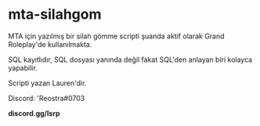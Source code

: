 # mta-silahgom
MTA için yazılmış bir silah gömme scripti şuanda aktif olarak Grand Roleplay'de kullanılmakta. 

SQL kayıtlıdır, SQL dosyası yanında değil fakat SQL'den anlayan biri kolayca yapabilir.

Scripti yazan Lauren'dir.

Discord: 'Reostra#0703


**discord.gg/lsrp**
